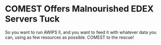 COMEST Offers Malnourished EDEX Servers Tuck
============================================

So you want to run AWIPS II, and you want to feed it with whatever
data you can, using as few resources as possible.  COMEST to the
rescue!
